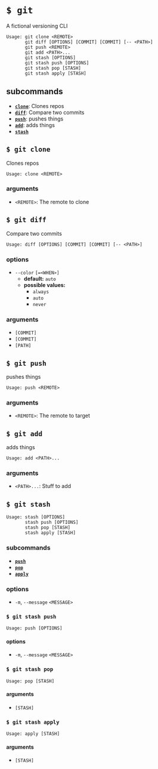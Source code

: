 
# `$ `**`git`**

A fictional versioning CLI


```text
Usage: git clone <REMOTE>
       git diff [OPTIONS] [COMMIT] [COMMIT] [-- <PATH>]
       git push <REMOTE>
       git add <PATH>...
       git stash [OPTIONS]
       git stash push [OPTIONS]
       git stash pop [STASH]
       git stash apply [STASH]
```

## subcommands

 - **[`clone`](#$--git-clone)**: Clones repos
 - **[`diff`](#$--git-diff)**: Compare two commits
 - **[`push`](#$--git-push)**: pushes things
 - **[`add`](#$--git-add)**: adds things
 - **[`stash`](#$--git-stash)**

## `$ git `**`clone`**

Clones repos


```text
Usage: clone <REMOTE>
```


### arguments

 -  `<REMOTE>`: The remote to clone


## `$ git `**`diff`**

Compare two commits


```text
Usage: diff [OPTIONS] [COMMIT] [COMMIT] [-- <PATH>]
```


### options

 - `--color` `[=<WHEN>]`
    - **default:** `auto` 
    - **possible values:** 
      - `always` 
      - `auto` 
      - `never` 



### arguments

 -  `[COMMIT]`
 -  `[COMMIT]`
 -  `[PATH]`


## `$ git `**`push`**

pushes things


```text
Usage: push <REMOTE>
```


### arguments

 -  `<REMOTE>`: The remote to target


## `$ git `**`add`**

adds things


```text
Usage: add <PATH>...
```


### arguments

 -  `<PATH>...`: Stuff to add


## `$ git `**`stash`**


```text
Usage: stash [OPTIONS]
       stash push [OPTIONS]
       stash pop [STASH]
       stash apply [STASH]
```

### subcommands

 - **[`push`](#$-git--stash-push)**
 - **[`pop`](#$-git--stash-pop)**
 - **[`apply`](#$-git--stash-apply)**

### options

 - `-m`, `--message` `<MESSAGE>`


### `$ git stash `**`push`**


```text
Usage: push [OPTIONS]
```


#### options

 - `-m`, `--message` `<MESSAGE>`


### `$ git stash `**`pop`**


```text
Usage: pop [STASH]
```


#### arguments

 -  `[STASH]`


### `$ git stash `**`apply`**


```text
Usage: apply [STASH]
```


#### arguments

 -  `[STASH]`


